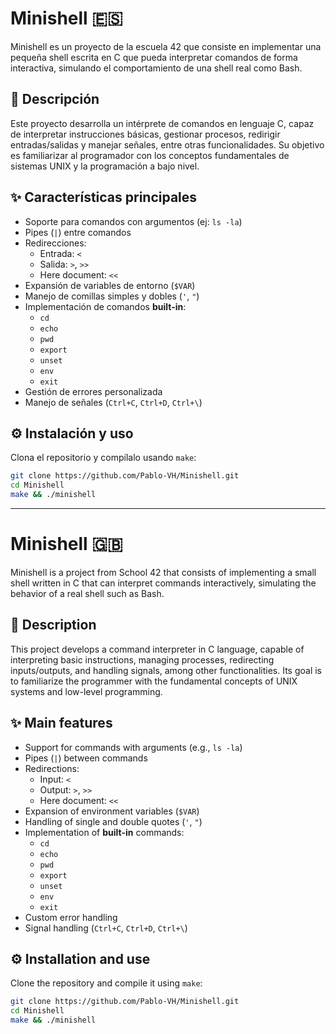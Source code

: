 # Minishell 🇪🇸

Minishell es un proyecto de la escuela 42 que consiste en implementar una pequeña shell escrita en C que pueda interpretar comandos de forma interactiva, simulando el comportamiento de una shell real como Bash.


## 🧠 Descripción

Este proyecto desarrolla un intérprete de comandos en lenguaje C, capaz de interpretar instrucciones básicas, gestionar procesos, redirigir entradas/salidas y manejar señales, entre otras funcionalidades. Su objetivo es familiarizar al programador con los conceptos fundamentales de sistemas UNIX y la programación a bajo nivel.


## ✨ Características principales

- Soporte para comandos con argumentos (ej: `ls -la`)
- Pipes (`|`) entre comandos
- Redirecciones:
  - Entrada: `<`
  - Salida: `>`, `>>`
  - Here document: `<<`
- Expansión de variables de entorno (`$VAR`)
- Manejo de comillas simples y dobles (`'`, `"`)
- Implementación de comandos **built-in**:
  - `cd`
  - `echo`
  - `pwd`
  - `export`
  - `unset`
  - `env`
  - `exit`
- Gestión de errores personalizada
- Manejo de señales (`Ctrl+C`, `Ctrl+D`, `Ctrl+\`)


## ⚙️ Instalación y uso

Clona el repositorio y compílalo usando `make`:

```bash
git clone https://github.com/Pablo-VH/Minishell.git
cd Minishell
make && ./minishell
```
---

# Minishell 🇬🇧

Minishell is a project from School 42 that consists of implementing a small shell written in C that can interpret commands interactively, simulating the behavior of a real shell such as Bash.


## 🧠 Description

This project develops a command interpreter in C language, capable of interpreting basic instructions, managing processes, redirecting inputs/outputs, and handling signals, among other functionalities. Its goal is to familiarize the programmer with the fundamental concepts of UNIX systems and low-level programming.


## ✨ Main features

- Support for commands with arguments (e.g., `ls -la`)
- Pipes (`|`) between commands
- Redirections:
  - Input: `<`
  - Output: `>`, `>>`
  - Here document: `<<`
- Expansion of environment variables (`$VAR`)
- Handling of single and double quotes (`'`, `"`)
- Implementation of **built-in** commands:
  - `cd`
  - `echo`
  - `pwd`
  - `export`
  - `unset`
  - `env`
  - `exit`
- Custom error handling
- Signal handling (`Ctrl+C`, `Ctrl+D`, `Ctrl+\`)


## ⚙️ Installation and use

Clone the repository and compile it using `make`:

```bash
git clone https://github.com/Pablo-VH/Minishell.git
cd Minishell
make && ./minishell
